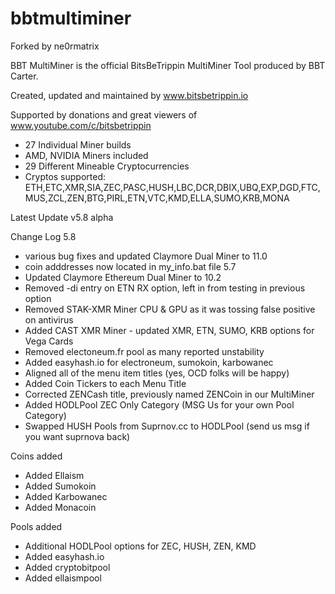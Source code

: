 # bbtmultiminer
Forked by ne0rmatrix

BBT MultiMiner is the official BitsBeTrippin MultiMiner Tool produced by BBT Carter.

Created, updated and maintained by www.bitsbetrippin.io

Supported by donations and great viewers of www.youtube.com/c/bitsbetrippin
- 27 Individual Miner builds
- AMD, NVIDIA Miners included
- 29 Different Mineable Cryptocurrencies
- Cryptos supported:
ETH,ETC,XMR,SIA,ZEC,PASC,HUSH,LBC,DCR,DBIX,UBQ,EXP,DGD,FTC,MUS,ZCL,ZEN,BTG,PIRL,ETN,VTC,KMD,ELLA,SUMO,KRB,MONA

Latest Update v5.8 alpha

Change Log
5.8
* various bug fixes and updated Claymore Dual Miner to 11.0
* coin adddresses now located in my_info.bat file
5.7
* Updated Claymore Ethereum Dual Miner to 10.2
* Removed -di entry on ETN RX option, left in from testing in previous option
* Removed STAK-XMR Miner CPU & GPU as it was tossing false positive on antivirus
* Added CAST XMR Miner - updated XMR, ETN, SUMO, KRB options for Vega Cards
* Removed electoneum.fr pool as many reported unstability
* Added easyhash.io for electroneum, sumokoin, karbowanec
* Aligned all of the menu item titles (yes, OCD folks will be happy)
* Added Coin Tickers to each Menu Title
* Corrected ZENCash title, previously named ZENCoin in our MultiMiner
* Added HODLPool ZEC Only Category (MSG Us for your own Pool Category)
* Swapped HUSH Pools from Suprnov.cc to HODLPool (send us msg if you want suprnova back)

Coins added
* Added Ellaism
* Added Sumokoin
* Added Karbowanec
* Added Monacoin

Pools added
* Additional HODLPool options for ZEC, HUSH, ZEN, KMD
* Added easyhash.io
* Added cryptobitpool
* Added ellaismpool
